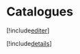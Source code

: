 # Catalogues

[!include[editer](catalogues.editer.autogen.md)]

[!include[details](catalogues.details.autogen.md)]












































































































